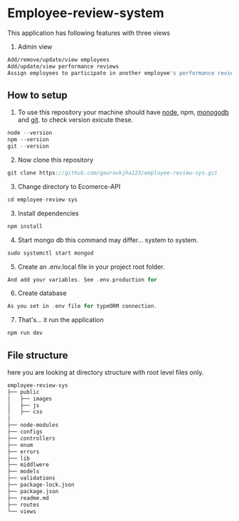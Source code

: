 # Employee-review-system
This application has following features with three views
1. Admin view
```sh
Add/remove/update/view employees
Add/update/view performance reviews
Assign employees to participate in another employee's performance review
```

## How to setup 
1. To use this repository your machine should have [node](https://nodejs.org/en/), npm, [monogodb](https://docs.mongodb.com/manual/installation/) and [git](https://git-scm.com/downloads). to check version exicute these.
```go
node --version
npm --version
git --version
```
2. Now clone this repository
```go
git clone https://github.com/gauravkjha123/employee-review-sys.git
```
3. Change directory to Ecomerce-API
```go
cd employee-review-sys
```

3. Install dependencies
```go
npm install 
```
4. Start mongo db this command may differ... system to system.
```go
sudo systemctl start mongod
```
5. Create an .env.local file in your project root folder.
```go
And add your variables. See .env.production for
 ```
6. Create database 
```go
As you set in .env file for typeORM connection.
```
7. That's... it  run the application
```go
npm run dev
```
## File structure
here you are looking at directory structure with root level files only.
```sh
employee-review-sys
├── public
│   ├── images
│   ├── js
│   ├── css
│
├── node-modules
├── configs
├── controllers
├── enum
├── errors
├── lib
├── middlwere
├── models
├── validations
├── package-lock.json
├── package.json
├── readme.md
├── routes
└── views
```